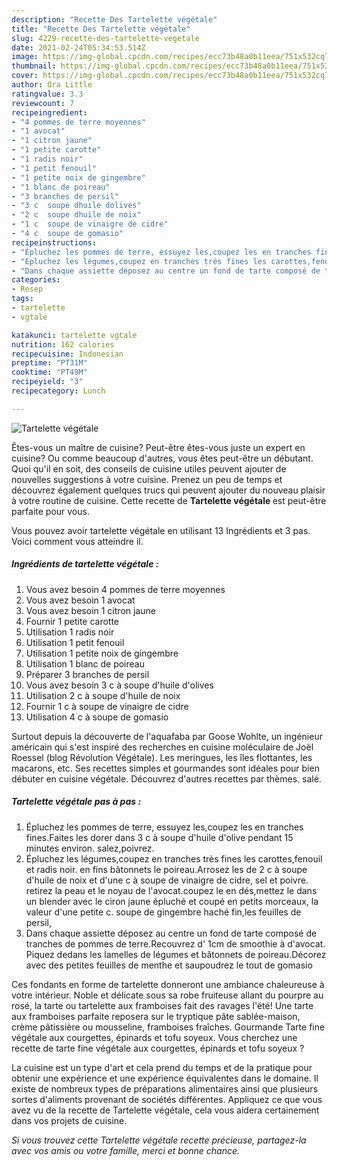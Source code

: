 ```yaml
---
description: "Recette Des Tartelette végétale"
title: "Recette Des Tartelette végétale"
slug: 4229-recette-des-tartelette-vegetale
date: 2021-02-24T05:34:53.514Z
image: https://img-global.cpcdn.com/recipes/ecc73b48a0b11eea/751x532cq70/tartelette-vegetale-photo-principale-de-la-recette.jpg
thumbnail: https://img-global.cpcdn.com/recipes/ecc73b48a0b11eea/751x532cq70/tartelette-vegetale-photo-principale-de-la-recette.jpg
cover: https://img-global.cpcdn.com/recipes/ecc73b48a0b11eea/751x532cq70/tartelette-vegetale-photo-principale-de-la-recette.jpg
author: Ora Little
ratingvalue: 3.3
reviewcount: 7
recipeingredient:
- "4 pommes de terre moyennes"
- "1 avocat"
- "1 citron jaune"
- "1 petite carotte"
- "1 radis noir"
- "1 petit fenouil"
- "1 petite noix de gingembre"
- "1 blanc de poireau"
- "3 branches de persil"
- "3 c  soupe dhuile dolives"
- "2 c  soupe dhuile de noix"
- "1 c  soupe de vinaigre de cidre"
- "4 c  soupe de gomasio"
recipeinstructions:
- "Épluchez les pommes de terre, essuyez les,coupez les en tranches fines.Faites les dorer dans 3 c à soupe d&#39;huile d&#39;olive pendant 15 minutes environ. salez,poivrez."
- "Épluchez les légumes,coupez en tranches très fines les carottes,fenouil et radis noir. en fins bâtonnets le poireau.Arrosez les de 2 c à soupe d&#39;huile de noix et d&#39;une c à soupe de vinaigre de cidre, sel et poivre. retirez la peau et le noyau de l&#39;avocat.coupez le en dés,mettez le dans un blender avec le ciron jaune épluché et coupé en petits morceaux, la valeur d&#39;une petite c. soupe de gingembre haché fin,les feuilles de persil,"
- "Dans chaque assiette déposez au centre un fond de tarte composé de tranches de pommes de terre.Recouvrez d&#39; 1cm de smoothie à d&#39;avocat. Piquez dedans les lamelles de légumes et bâtonnets de poireau.Décorez avec des petites feuilles de menthe et saupoudrez le tout de gomasio"
categories:
- Resep
tags:
- tartelette
- vgtale

katakunci: tartelette vgtale 
nutrition: 162 calories
recipecuisine: Indonesian
preptime: "PT31M"
cooktime: "PT49M"
recipeyield: "3"
recipecategory: Lunch

---
```



![Tartelette végétale](https://img-global.cpcdn.com/recipes/ecc73b48a0b11eea/751x532cq70/tartelette-vegetale-photo-principale-de-la-recette.jpg)

Êtes-vous un maître de cuisine? Peut-être êtes-vous juste un expert en cuisine? Ou comme beaucoup d'autres, vous êtes peut-être un débutant. Quoi qu'il en soit, des conseils de cuisine utiles peuvent ajouter de nouvelles suggestions à votre cuisine. Prenez un peu de temps et découvrez également quelques trucs qui peuvent ajouter du nouveau plaisir à votre routine de cuisine. Cette recette de <strong> Tartelette végétale </strong> est peut-être parfaite pour vous.

<!--inarticleads1-->

Vous pouvez avoir tartelette végétale en utilisant 13 Ingrédients et 3 pas. Voici comment vous atteindre il.

##### Ingrédients de tartelette végétale :

1. Vous avez besoin 4 pommes de terre moyennes
1. Vous avez besoin 1 avocat
1. Vous avez besoin 1 citron jaune
1. Fournir 1 petite carotte
1. Utilisation 1 radis noir
1. Utilisation 1 petit fenouil
1. Utilisation 1 petite noix de gingembre
1. Utilisation 1 blanc de poireau
1. Préparer 3 branches de persil
1. Vous avez besoin 3 c à soupe d&#39;huile d&#39;olives
1. Utilisation 2 c à soupe d&#39;huile de noix
1. Fournir 1 c à soupe de vinaigre de cidre
1. Utilisation 4 c à soupe de gomasio


Surtout depuis la découverte de l&#39;aquafaba par Goose Wohlte, un ingénieur américain qui s&#39;est inspiré des recherches en cuisine moléculaire de Joël Roessel (blog Révolution Végétale). Les meringues, les îles flottantes, les macarons, etc. Ses recettes simples et gourmandes sont idéales pour bien débuter en cuisine végétale. Découvrez d&#39;autres recettes par thèmes. salé. 

<!--inarticleads2-->

##### Tartelette végétale pas à pas :

1. Épluchez les pommes de terre, essuyez les,coupez les en tranches fines.Faites les dorer dans 3 c à soupe d&#39;huile d&#39;olive pendant 15 minutes environ. salez,poivrez.
1. Épluchez les légumes,coupez en tranches très fines les carottes,fenouil et radis noir. en fins bâtonnets le poireau.Arrosez les de 2 c à soupe d&#39;huile de noix et d&#39;une c à soupe de vinaigre de cidre, sel et poivre. retirez la peau et le noyau de l&#39;avocat.coupez le en dés,mettez le dans un blender avec le ciron jaune épluché et coupé en petits morceaux, la valeur d&#39;une petite c. soupe de gingembre haché fin,les feuilles de persil,
1. Dans chaque assiette déposez au centre un fond de tarte composé de tranches de pommes de terre.Recouvrez d&#39; 1cm de smoothie à d&#39;avocat. Piquez dedans les lamelles de légumes et bâtonnets de poireau.Décorez avec des petites feuilles de menthe et saupoudrez le tout de gomasio


Ces fondants en forme de tartelette donneront une ambiance chaleureuse à votre intérieur. Noble et délicate sous sa robe fruiteuse allant du pourpre au rosé, la tarte ou tartelette aux framboises fait des ravages l&#39;été! Une tarte aux framboises parfaite reposera sur le tryptique pâte sablée-maison, crème pâtissière ou mousseline, framboises fraîches. Gourmande Tarte fine végétale aux courgettes, épinards et tofu soyeux. Vous cherchez une recette de tarte fine végétale aux courgettes, épinards et tofu soyeux ? 

<!--inarticleads1-->

<p>
La cuisine est un type d'art et cela prend du temps et de la pratique pour obtenir une expérience et une expérience équivalentes dans le domaine. Il existe de nombreux types de préparations alimentaires ainsi que plusieurs sortes d'aliments provenant de sociétés différentes. Appliquez ce que vous avez vu de la recette de Tartelette végétale, cela vous aidera certainement dans vos projets de cuisine.
</p>

<p>
<i>Si vous trouvez cette Tartelette végétale recette précieuse, partagez-la avec vos amis ou votre famille, merci et bonne chance.</i>
</p>
